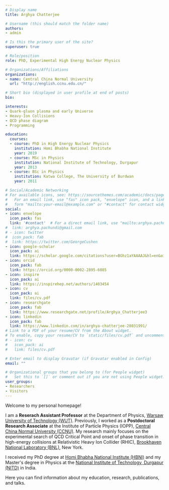 ```yaml
---
# Display name
title: Arghya Chatterjee

# Username (this should match the folder name)
authors:
- admin

# Is this the primary user of the site?
superuser: true

# Role/position
role: PhD, Experimental High Energy Nuclear Physics

# Organizations/Affiliations
organizations:
- name: Central China Normal University
  url: "http://english.ccnu.edu.cn/"

# Short bio (displayed in user profile at end of posts)
bio: 

interests: 
- Quark-gluon plasma and early Universe
- Heavy-Ion Collisions
- QCD phase diagram
- Programming

education:
  courses:
  - course: PhD in High Energy Nuclear Physics
    institution: Homi Bhabha National Institute 
    year: 2019
  - course: MSc in Physics
    institution: National Institute of Technology, Durgapur
    year: 2013
  - course: BSc in Physics
    institution: Katwa College, The University of Burdwan
    year: 2011

# Social/Academic Networking
# For available icons, see: https://sourcethemes.com/academic/docs/page-builder/#icons
#   For an email link, use "fas" icon pack, "envelope" icon, and a link in the
#   form "mailto:your-email@example.com" or "#contact" for contact widget.
social:
- icon: envelope
  icon_pack: fas
  link: '#contact'  # For a direct email link, use "mailto:arghya.pachundi@gmail.com".
#  link: arghya.pachundi@gmail.com
# - icon: twitter
#  icon_pack: fab
#  link: https://twitter.com/GeorgeCushen
- icon: google-scholar
  icon_pack: ai
  link: https://scholar.google.com/citations?user=BGhz1aYAAAAJ&hl=en&oi=ao
- icon: orcid
  icon_pack: fab
  link: https://orcid.org/0000-0002-2895-6085
- icon: inspire
  icon_pack: ai
  link: https://inspirehep.net/authors/1403454
- icon: cv
  icon_pack: ai
  link: files/cv.pdf
- icon: researchgate
  icon_pack: fab
  link: https://www.researchgate.net/profile/Arghya_Chatterjee3
- icon: linkedin
  icon_pack: fab
  link: https://www.linkedin.com/in/arghya-chatterjee-28031991/
# Link to a PDF of your resume/CV from the About widget.
# To enable, copy your resume/CV to `static/files/cv.pdf` and uncomment the lines below.
# - icon: cv
#   icon_pack: ai
#   link: files/cv.pdf

# Enter email to display Gravatar (if Gravatar enabled in Config)
email: ""

# Organizational groups that you belong to (for People widget)
#   Set this to `[]` or comment out if you are not using People widget.
user_groups:
- Researchers
- Visitors
---
```


Welcome to my personal homepage!

I am a **Reserach Assistant Professor** at the Department of Physics, [Warsaw University of Technology (WUT)](https://www.pw.edu.pl/engpw). Previously, I worked as a **Postdoctoral Research Associate** at the Institute of Particle Physics (IOPP), [Central China Normal University (CCNU)](http://english.ccnu.edu.cn/index.htm). My research mainly focuses on the experimental search of QCD Critical Point and onset of phase transition in high-energy collisions at Relativistic Heavy Ion Collider (RHIC), [Brookhaven National Laboratory (BNL)](https://www.bnl.gov/rhic/), New York. 

I received my PhD degree at [Homi Bhabha National Institute (HBNI)](http://www.hbni.ac.in/) and my Master's degree in Physics at the [National Institute of Technology, Durgapur (NITD)](https://nitdgp.ac.in/) in India. 

Here you can find information about my education, research, publications, and talks. 

